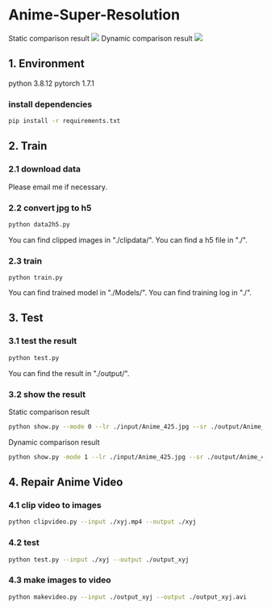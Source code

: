 # Anime-Super-Resolution
Static comparison result 
![](./doc/res_static.jpg)
Dynamic comparison result
![](./doc/res_dynamic.gif)
## 1. Environment
python 3.8.12
pytorch 1.7.1
### install dependencies
```bash
pip install -r requirements.txt
```
## 2. Train
### 2.1 download data
Please email me if necessary.
### 2.2 convert jpg to h5
```bash
python data2h5.py
```
You can find clipped images in "./clipdata/".
You can find a h5 file in "./".
### 2.3 train
```
python train.py
```
You can find trained model in "./Models/".
You can find training log in "./".
## 3. Test
### 3.1 test the result
```bash
python test.py
```
You can find the result in "./output/".
### 3.2 show the result
Static comparison result
```bash
python show.py --mode 0 --lr ./input/Anime_425.jpg --sr ./output/Anime_425.jpg
```
Dynamic comparison result
```bash
python show.py -mode 1 --lr ./input/Anime_425.jpg --sr ./output/Anime_425.jpg
```
## 4. Repair Anime Video
### 4.1 clip video to images
```bash
python clipvideo.py --input ./xyj.mp4 --output ./xyj
```
### 4.2 test
```bash
python test.py --input ./xyj --output ./output_xyj
```
### 4.3 make images to video
```bash
python makevideo.py --input ./output_xyj --output ./output_xyj.avi
```
